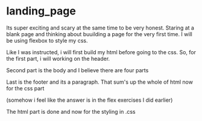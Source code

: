 # landing_page

Its super exciting and scary at the same time to be very honest. Staring at a blank page and thinking about buuilding a page for the very first time. I will be using flexbox to style my css. 

Like I was instructed, i will first build my html before going to the css. So, for the first part, i will working on the header.
 
 <!-- task 1 Header
  - the header has one header logo on the left with and three links on the right
   so i'll be needing a .png file for my logo -->

Second part is the body and I believe there are four parts

<!--Task 2.1 Body
- first part consist of 
    two paragraph <p>*2 
    one button
    image

Task 2.2 
- second part consist of 
   one sub heading/paragraph
   four images with text underneath team

Task 2.3
- third part(not sure its the same line ...need to google how to add quotes in html)
   one long paragraph/quotes
   another paragraph 
Task 2.4
- fourth consit of 
   two paragraph
   one button  
   all under a padding / border / margin  
-->

Last is the footer and its a paragraph. That sum's up the whole of html now for the css part

(somehow i feel like the answer is in the flex exercises I did earlier)

The html part is done and now for the styling in .css 
<!--So far, fonts and backgrouund color are given so all i need to do is move the flex containers and flex items untill I get the desiream outcome -->

<!--For the first part I'll take the body as a whole and apply flex then direction as column , I'll start from there and make micro changes part by part and google things and also look back to all the flex problem set as a referesher >

1. Apply display:flex and flex-direction:column on body.
2.fix the header and footer on there respective place 
   -style the links 
   -display flex 
   -text align-center 
3.subject1 need to make same them stay on the same line 
group the text and apply flex to stay on the same line
4.subject2 same like subject1
5.subject3 is wrapping the text under the image and putting them on flex-row
6.this is a quote ill add fonts and also chaneg  the text position (not as easy as it sounds)
7.last subject I need to add a padding margin or border not sure will dfigure it ouut somehow


